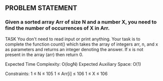 ## PROBLEM STATEMENT
### Given a sorted array Arr of size N and a number X, you need to find the number of occurrences of X in Arr.

TASK
You don't need to read input or print anything. Your task is to complete the function count() which takes the array of integers arr, n, and x as parameters and returns an integer denoting the answer.
If x is not present in the array (arr) then return 0.

Expected Time Complexity: O(logN)
Expected Auxiliary Space: O(1)

Constraints:
1 ≤ N ≤ 105
1 ≤ Arr[i] ≤ 106
1 ≤ X ≤ 106
